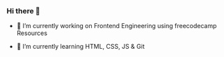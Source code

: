 ### Hi there 👋

- 🔭 I’m currently working on Frontend Engineering using freecodecamp Resources

- 🌱 I’m currently learning HTML, CSS, JS & Git



<!--
**ibukunakinbami/ibukunakinbami** is a ✨ _special_ ✨ repository because its `README.md` (this file) appears on your GitHub profile.

Here are some ideas to get you started:

- 🔭 I’m currently working on ... 
 ...
- 👯 I’m looking to collaborate on ...
- 🤔 I’m looking for help with ...
- 💬 Ask me about ...
- 📫 How to reach me: ...
- 😄 Pronouns: ...
- ⚡ Fun fact: ...
-->
